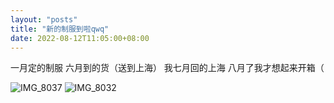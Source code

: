 ```yaml
---
layout: "posts"
title: "新的制服到啦qwq"
date: 2022-08-12T11:05:00+08:00
---
```


一月定的制服
六月到的货（送到上海）
我七月回的上海
八月了我才想起来开箱（

![IMG_8037](/img/diray/IMG_8037.avif)
![IMG_8032](/img/diray/IMG_8032.avif)